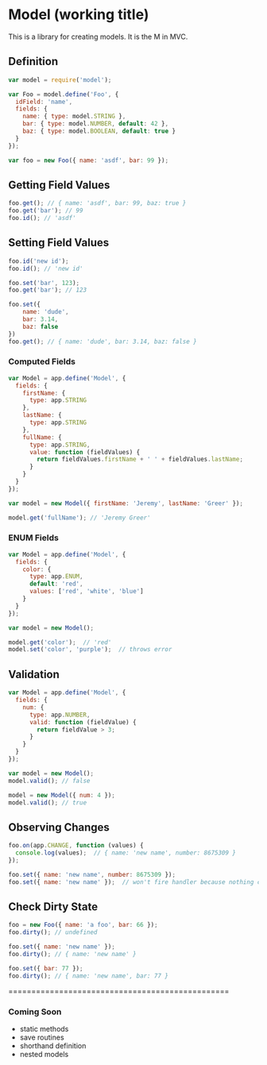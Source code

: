 # Model (working title)

This is a library for creating models.  It is the M in MVC.


## Definition

```js
var model = require('model');

var Foo = model.define('Foo', {
  idField: 'name',
  fields: {
    name: { type: model.STRING },
    bar: { type: model.NUMBER, default: 42 },
    baz: { type: model.BOOLEAN, default: true }
  }
});

var foo = new Foo({ name: 'asdf', bar: 99 });
```

## Getting Field Values

```js
foo.get(); // { name: 'asdf', bar: 99, baz: true }
foo.get('bar'); // 99
foo.id(); // 'asdf'
```

## Setting Field Values

```js
foo.id('new id');
foo.id(); // 'new id'

foo.set('bar', 123);
foo.get('bar'); // 123

foo.set({
    name: 'dude',
    bar: 3.14,
    baz: false
})
foo.get(); // { name: 'dude', bar: 3.14, baz: false }
```

### Computed Fields

```js
var Model = app.define('Model', {
  fields: {
    firstName: {
      type: app.STRING
    },
    lastName: {
      type: app.STRING
    },
    fullName: {
      type: app.STRING,
      value: function (fieldValues) {
        return fieldValues.firstName + ' ' + fieldValues.lastName;
      }
    }
  }
});

var model = new Model({ firstName: 'Jeremy', lastName: 'Greer' });

model.get('fullName'); // 'Jeremy Greer'
```

### ENUM Fields

```js
var Model = app.define('Model', {
  fields: {
    color: {
      type: app.ENUM,
      default: 'red',
      values: ['red', 'white', 'blue']
    }
  }
});

var model = new Model();

model.get('color');  // 'red'
model.set('color', 'purple');  // throws error
```

## Validation

```js
var Model = app.define('Model', {
  fields: {
    num: {
      type: app.NUMBER,
      valid: function (fieldValue) {
        return fieldValue > 3;
      }
    }
  }
});

var model = new Model();
model.valid(); // false

model = new Model({ num: 4 });
model.valid(); // true
```

## Observing Changes

```js
foo.on(app.CHANGE, function (values) {
  console.log(values);  // { name: 'new name', number: 8675309 }
});

foo.set({ name: 'new name', number: 8675309 });
foo.set({ name: 'new name' });  // won't fire handler because nothing changed
```

## Check Dirty State

```js
foo = new Foo({ name: 'a foo', bar: 66 });
foo.dirty(); // undefined

foo.set({ name: 'new name' });
foo.dirty(); // { name: 'new name' }

foo.set({ bar: 77 });
foo.dirty(); // { name: 'new name', bar: 77 }
```

================================================

### Coming Soon

* static methods
* save routines
* shorthand definition
* nested models
